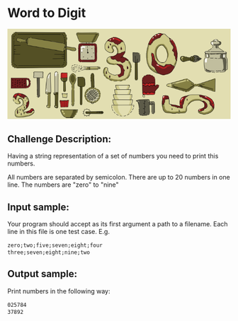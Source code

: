 # Word to Digit

![Image](https://raw.githubusercontent.com/goggle/codeeval/master/easy/104_word_to_digit/word_to_digit.png)

## Challenge Description:

Having a string representation of a set of numbers you need to print this numbers.

All numbers are separated by semicolon. There are up to 20 numbers in one line. The numbers are "zero" to "nine"

## Input sample:

Your program should accept as its first argument a path to a filename. Each line in this file is one test case. E.g.
```
zero;two;five;seven;eight;four
three;seven;eight;nine;two
```

## Output sample:

Print numbers in the following way:
```
025784
37892
```
